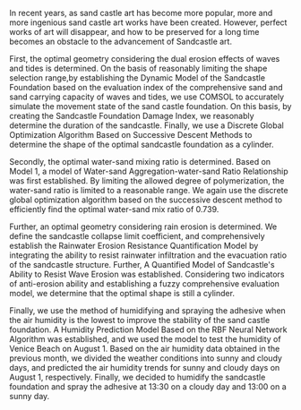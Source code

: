In recent years, as sand castle art has become more popular, more and more ingenious sand castle art works have been created. However, perfect works of art will disappear, and how to be preserved for a long time becomes an obstacle to the advancement of Sandcastle art.

First, the optimal geometry considering the dual erosion effects of waves and tides is determined. On the basis of reasonably limiting the shape selection range,by establishing the Dynamic Model of the Sandcastle Foundation based on the evaluation index of the comprehensive sand and sand carrying capacity of waves and tides, we use COMSOL to accurately simulate the movement state of the sand castle foundation. On this basis, by creating the Sandcastle Foundation Damage Index, we reasonably determine the duration of the sandcastle. Finally, we use a Discrete Global Optimization Algorithm Based on Successive Descent Methods to determine the shape of the optimal sandcastle foundation as a cylinder.

Secondly, the optimal water-sand mixing ratio is determined. Based on Model 1, a model of Water-sand Aggregation-water-sand Ratio Relationship was first established. By limiting the allowed degree of polymerization, the water-sand ratio is limited to a reasonable range. We again use the discrete global optimization algorithm based on the successive descent method to efficiently find the optimal water-sand mix ratio of 0.739.

Further, an optimal geometry considering rain erosion is determined. We define the sandcastle collapse limit coefficient, and comprehensively establish the Rainwater Erosion Resistance Quantification Model by integrating the ability to resist rainwater infiltration and the evacuation ratio of the sandcastle structure. Further, A Quantified Model of Sandcastle's Ability to Resist Wave Erosion was established. Considering two indicators of anti-erosion ability and establishing a fuzzy comprehensive evaluation model, we determine that the optimal shape is still a cylinder.

Finally, we use the method of humidifying and spraying the adhesive when the air humidity is the lowest to improve the stability of the sand castle foundation. A Humidity Prediction Model Based on the RBF Neural Network Algorithm was established, and we used the model to test the humidity of Venice Beach on August 1. Based on the air humidity data obtained in the previous month, we divided the weather conditions into sunny and cloudy days, and predicted the air humidity trends for sunny and cloudy days on August 1, respectively. Finally, we decided to humidify the sandcastle foundation and spray the adhesive at 13:30 on a cloudy day and 13:00 on a sunny day.